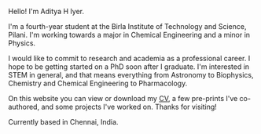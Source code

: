 Hello! I'm Aditya H Iyer.

I'm a fourth-year student at the Birla Institute of Technology and Science, Pilani. I'm working towards a major in Chemical Engineering and a minor in Physics. 

I would like to commit to research and academia as a professional career. I hope to be getting started on a PhD soon after I graduate. I'm interested in STEM in general, and that means everything from Astronomy to Biophysics, Chemistry and Chemical Engineering to Pharmacology.

On this website you can view or download my [CV](https://adityahiyer.github.io/Resume_1.pdf), a few pre-prints I've co-authored, and some projects I've worked on. Thanks for visiting!

Currently based in Chennai, India.
